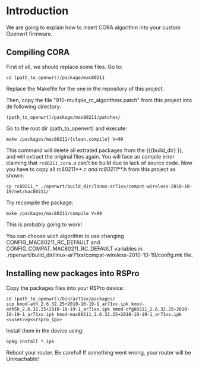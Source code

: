 # Introduction #

We are going to explain how to insert CORA algorithm into your custom Openwrt firmware.

## Compiling CORA ##

First of all, we should replace some files. Go to:
```
cd (path_to_openwrt)/package/mac80211
```

Replace the Makefile for the one in the repository of this project.

Then, copy the file "910-multiple\_rc\_algorithms.patch" from this project into de following directory:
```
(path_to_openwrt)/package/mac80211/patches/
```

Go to the root dir (path\_to\_openwrt) and execute:
```
make /packages/mac80211/{clean,compile} V=99
```

This command will delete all extrated packages from the {{{build\_dir}
}}, and will extract the original files again. You will face an compile error claiming that `rc80211_cora.o` can't be build due to lack of source code. Now you have to copy all rc80211**_.c and rc80211_**.h from this project as shown:
```
cp rc80211_* ./openwrt/build_dir/linux-ar71xx/compat-wireless-2010-10-19/net/mac80211/
```

Try recompile the package:
```
make /packages/mac80211/compile V=99
```

This is probably going to work!

You can choose wich algorithm to use changing CONFIG\_MAC80211\_RC\_DEFAULT and CONFIG\_COMPAT\_MAC80211\_RC\_DEFAULT variables in ./openwrt/build\_dir/linux-ar71xx/compat-wireless-2010-10-19/config.mk file.

## Installing new packages into RSPro ##

Copy the packages files into your RSPro device:
```
cd (path_to_openwrt)/bin/ar71xx/packages/
scp kmod-ath_2.6.32.25+2010-10-19-1_ar71xx.ipk kmod-ath5k_2.6.32.25+2010-10-19-1_ar71xx.ipk kmod-cfg80211_2.6.32.25+2010-10-19-1_ar71xx.ipk kmod-mac80211_2.6.32.25+2010-10-19-1_ar71xx.ipk <<user>>@<<rspro_ip>>
```

Install them in the device using:
```
opkg install *.ipk
```

Reboot your router.
Be careful! If something went wrong, your router will be Unreachable!